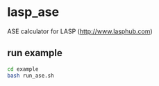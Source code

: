 # lasp_ase
ASE calculator for LASP (http://www.lasphub.com)


## run example
```bash
cd example
bash run_ase.sh
```